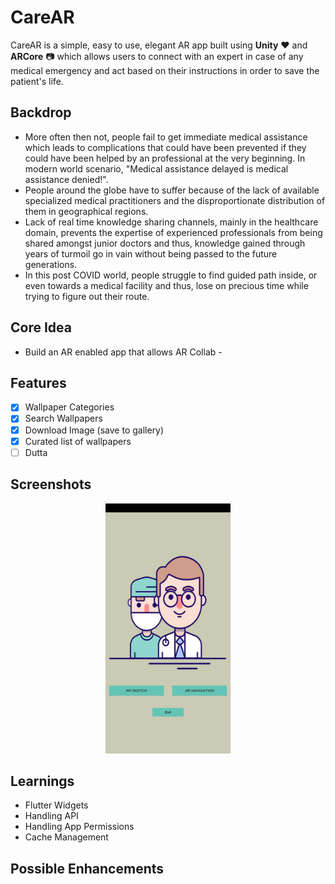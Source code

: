 # CareAR

CareAR is a simple, easy to use, elegant AR app built using **Unity** :heart: and **ARCore** :camera: which allows users to connect with an expert in case of any medical emergency and act based on their instructions in order to save the patient's life.

## Backdrop

- More often then not, people fail to get immediate medical assistance which leads to complications that could have been prevented if they could have been helped by an professional at the very beginning. In modern world scenario, "Medical assistance delayed is medical assistance denied!".
- People around the globe have to suffer because of the lack of available specialized medical practitioners and the disproportionate distribution of them in geographical regions.
- Lack of real time knowledge sharing channels, mainly in the healthcare domain, prevents the expertise of experienced professionals from being shared amongst junior doctors and thus, knowledge gained through years of turmoil go in vain without being passed to the future generations.
- In this post COVID world, people struggle to find guided path inside, or even towards a medical facility and thus, lose on precious time while trying to figure out their route. 

## Core Idea

- Build an AR enabled app that allows AR Collab - 
## Features

- [x] Wallpaper Categories
- [x] Search Wallpapers
- [x] Download Image (save to gallery)
- [x] Curated list of wallpapers
- [ ] Dutta 

## Screenshots

<p align="center">
<img src="CareARHomePage.jpeg" height="400" width="200" alt="Screenshot" hspace="35"/> 
</p>


## Learnings

- Flutter Widgets
- Handling API
- Handling App Permissions
- Cache Management

## Possible Enhancements
